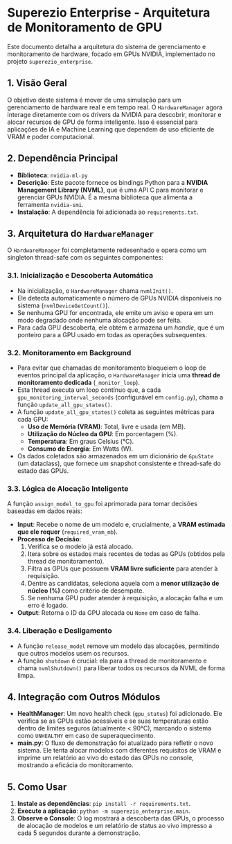 # Superezio Enterprise - Arquitetura de Monitoramento de GPU

Este documento detalha a arquitetura do sistema de gerenciamento e monitoramento de hardware, focado em GPUs NVIDIA, implementado no projeto `superezio_enterprise`.

## 1. Visão Geral

O objetivo deste sistema é mover de uma simulação para um gerenciamento de hardware real e em tempo real. O `HardwareManager` agora interage diretamente com os drivers da NVIDIA para descobrir, monitorar e alocar recursos de GPU de forma inteligente. Isso é essencial para aplicações de IA e Machine Learning que dependem de uso eficiente de VRAM e poder computacional.

## 2. Dependência Principal

- **Biblioteca**: `nvidia-ml-py`
- **Descrição**: Este pacote fornece os bindings Python para a **NVIDIA Management Library (NVML)**, que é uma API C para monitorar e gerenciar GPUs NVIDIA. É a mesma biblioteca que alimenta a ferramenta `nvidia-smi`.
- **Instalação**: A dependência foi adicionada ao `requirements.txt`.

## 3. Arquitetura do `HardwareManager`

O `HardwareManager` foi completamente redesenhado e opera como um singleton thread-safe com os seguintes componentes:

### 3.1. Inicialização e Descoberta Automática

- Na inicialização, o `HardwareManager` chama `nvmlInit()`.
- Ele detecta automaticamente o número de GPUs NVIDIA disponíveis no sistema (`nvmlDeviceGetCount()`).
- Se nenhuma GPU for encontrada, ele emite um aviso e opera em um modo degradado onde nenhuma alocação pode ser feita.
- Para cada GPU descoberta, ele obtém e armazena um *handle*, que é um ponteiro para a GPU usado em todas as operações subsequentes.

### 3.2. Monitoramento em Background

- Para evitar que chamadas de monitoramento bloqueiem o loop de eventos principal da aplicação, o `HardwareManager` inicia uma **thread de monitoramento dedicada** (`_monitor_loop`).
- Esta thread executa um loop contínuo que, a cada `gpu_monitoring_interval_seconds` (configurável em `config.py`), chama a função `update_all_gpu_states()`.
- A função `update_all_gpu_states()` coleta as seguintes métricas para cada GPU:
  - **Uso de Memória (VRAM)**: Total, livre e usada (em MB).
  - **Utilização do Núcleo da GPU**: Em porcentagem (%).
  - **Temperatura**: Em graus Celsius (°C).
  - **Consumo de Energia**: Em Watts (W).
- Os dados coletados são armazenados em um dicionário de `GpuState` (um dataclass), que fornece um snapshot consistente e thread-safe do estado das GPUs.

### 3.3. Lógica de Alocação Inteligente

A função `assign_model_to_gpu` foi aprimorada para tomar decisões baseadas em dados reais:

- **Input**: Recebe o nome de um modelo e, crucialmente, a **VRAM estimada que ele requer** (`required_vram_mb`).
- **Processo de Decisão**:
  1. Verifica se o modelo já está alocado.
  2. Itera sobre os estados mais recentes de todas as GPUs (obtidos pela thread de monitoramento).
  3. Filtra as GPUs que possuem **VRAM livre suficiente** para atender à requisição.
  4. Dentre as candidatas, seleciona aquela com a **menor utilização de núcleo (%)** como critério de desempate.
  5. Se nenhuma GPU puder atender à requisição, a alocação falha e um erro é logado.
- **Output**: Retorna o ID da GPU alocada ou `None` em caso de falha.

### 3.4. Liberação e Desligamento

- A função `release_model` remove um modelo das alocações, permitindo que outros modelos usem os recursos.
- A função `shutdown` é crucial: ela para a thread de monitoramento e chama `nvmlShutdown()` para liberar todos os recursos da NVML de forma limpa.

## 4. Integração com Outros Módulos

- **HealthManager**: Um novo health check (`gpu_status`) foi adicionado. Ele verifica se as GPUs estão acessíveis e se suas temperaturas estão dentro de limites seguros (atualmente < 90°C), marcando o sistema como `UNHEALTHY` em caso de superaquecimento.
- **main.py**: O fluxo de demonstração foi atualizado para refletir o novo sistema. Ele tenta alocar modelos com diferentes requisitos de VRAM e imprime um relatório ao vivo do estado das GPUs no console, mostrando a eficácia do monitoramento.

## 5. Como Usar

1.  **Instale as dependências**: `pip install -r requirements.txt`.
2.  **Execute a aplicação**: `python -m superezio_enterprise.main`.
3.  **Observe o Console**: O log mostrará a descoberta das GPUs, o processo de alocação de modelos e um relatório de status ao vivo impresso a cada 5 segundos durante a demonstração.
